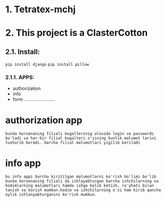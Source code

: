 # 1. Tetratex-mchj
# 2. This project is a ClasterCotton

## 2.1. **Install:**

`pip install django`
`pip install pillow`

### 2.1.1. APPS:
- authorization
- info
- form
 ........................

# authorization app
  `bunda korxonaning filiali bugalterinig aloxida login va passwordi bo'ladi va har-bir filial bugalteri o'zining kunlik malumot larini tushurib boradi. barcha filial malumotlari yigilib boriladi `  


# info app
  `bu info appi barcha kiritilgan malumotlarni ko'rish bo'limi bo'lib bunda korxonaning filiali da ishlayabturgan barcha ishchilarning va hodimlarning malumotlari hamda ishga kelib ketish, ro'yhati bilan  tanish va korish mumkun.hodim va ishchilarning o'zi ham kirib qancha oylik ishlanyabturganini ko'rish mumkun.` 
